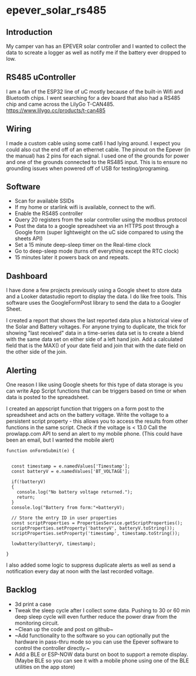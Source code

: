 # epever_solar_rs485
 
## Introduction
My camper van has an EPEVER solar controller and I wanted to collect the data to screate a logger as well as notify me if the battery ever dropped to low.

## RS485 uController
I am a fan of the ESP32 line of uC mostly because of the built-in Wifi and Bluetooth chips.   I went searching for a dev board that also had a RS485 chip and came across the LilyGo T-CAN485.
https://www.lilygo.cc/products/t-can485

## Wiring
I made a custom cable using some cat6 I had lying around.    I expect you could also cut the end off of an ethernet cable.  The pinout on the Epever (in the manual) has 2 pins for each signal.    I used one of the grounds for power and one of the grounds connected to the RS485 input.  This is to ensure no grounding issues when powered off of USB for testing/programing.

## Software

- Scan for available SSIDs
- If my home or starlink wifi is available, connect to the wifi.
- Enable the RS485 controller
- Query 20 registers from the solar controller using the modbus protocol
- Post the data to a google spreadsheet via an HTTPS post through a Google form (super lightweight on the uC side compared to using the sheets API)
- Set a 15 minute deep-sleep timer on the Real-time clock 
- Go to deep-sleep mode (turns off everything except the RTC clock)
- 15 minutes later it powers back on and repeats.

## Dashboard
I have done a few projects previously using a Google sheet to store data and a Looker datastudio report to display the data.   I do like free tools.
This software uses the GoogleFormPost library to send the data to a Googler Sheet.

I created a report that shows the last reported data plus a historical view of the Solar and Battery voltages.    For anyone trying to duplicate, the trick for showing "last received" data in a time-series data set is to create a blend with the same data set on either side of a left hand join.   Add a calculated field that is the MAX() of your date field and join that with the date field on the other side of the join.

## Alerting
One reason I like using Google sheets for this type of data storage is you can write App Script functions that can be triggers based on time or when data is posted to the spreadsheet.

I created an appscript function that triggers on a form post to the spreadsheet and acts on the battery voltage.
Write the voltage to a persistent script property - this allows you to access the results from other functions in the same script.
Check if the voltage is < 13.0
Call the prowlapp.com API to send an alert to my mobile phone.    (This could have been an email, but I wanted the mobile alert)
```
function onFormSubmit(e) {
  

  const timestamp = e.namedValues['Timestamp'];
  const batteryV = e.namedValues['BT_VOLTAGE'];

  if(!batteryV)
  {
    console.log("No battery voltage returned.");
    return;
  }
  console.log("Battery from form:"+batteryV);
      
  // Store the entry ID in user properties
  const scriptProperties = PropertiesService.getScriptProperties();
  scriptProperties.setProperty('batteryV', batteryV.toString());
  scriptProperties.setProperty('timestamp', timestamp.toString());

  lowbattery(batteryV, timestamp);      
  
}
```

I also added some logic to suppress duplicate alerts as well as send a notification every day at noon with the last recorded voltage.

## Backlog
- 3d print a case
- Tweak the sleep cycle after I collect some data.    Pushing to 30 or 60 min deep sleep cycle will even further reduce the power draw from the monitoring circuit.
- ~Clean up the code and post on github~
- ~Add functionality to the software so you can optionally put the hardware in pass-thru mode so you can use the Epever software to control the controller directly.~
- Add a BLE or ESP-NOW data burst on boot to support a remote display. (Maybe BLE so you can see it with a mobile phone using one of the BLE utilities on the app store)


